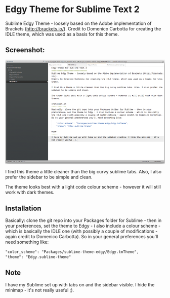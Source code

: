 Edgy Theme for Sublime Text 2
=============================
Sublime Edgy Theme - loosely based on the Adobe implementation of Brackets (http://brackets.io/). Credit to Domenico Carbotta for creating the IDLE theme, which was used as a basis for this theme.

Screenshot:
-----------
![Screenshot](https://github.com/soyrex/sublime-theme-edgy/blob/master/img/sublime-theme-edgy-ss.png)

I find this theme a little cleaner than the big curvy sublime tabs. Also, I also prefer the sidebar to be simple and clean.

The theme looks best with a light code colour scheme - however it will still work with dark themes.

Installation
------------
Basically: clone the git repo into your Packages folder for Sublime - then in your preferences, set the theme to Edgy - i also include a colour scheme - which is basically the IDLE one (with possibly a couple of modifications - again credit to Domenico Carbotta). So in your general preferences you'll need something like:

	"color_scheme": "Packages/sublime-theme-edgy/Edgy.tmTheme",
	"theme": "Edgy.sublime-theme"

Note 
-----
I have my Sublime set up with tabs on and the sidebar visible. I hide the minimap - it's not really useful ;).